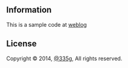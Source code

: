 ## Information
This is a sample code at [weblog](https://qiita.com/335g/items/)

## License
Copyright © 2014, [@335g](https://twitter.com/335g), All rights reserved.
